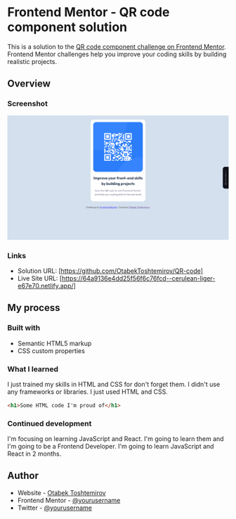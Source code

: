 # Frontend Mentor - QR code component solution

This is a solution to the [QR code component challenge on Frontend Mentor](https://www.frontendmentor.io/challenges/qr-code-component-iux_sIO_H). Frontend Mentor challenges help you improve your coding skills by building realistic projects. 


## Overview

### Screenshot

![](./images/img.png)

### Links

- Solution URL: [https://github.com/OtabekToshtemirov/QR-code]
- Live Site URL: [https://64a9136e4dd25f56f6c76fcd--cerulean-liger-e67e70.netlify.app/]

## My process

### Built with

- Semantic HTML5 markup
- CSS custom properties




### What I learned
 I just trained my skills in HTML and CSS for don't forget them. I didn't use any frameworks or libraries. I just used HTML and CSS.
```html
<h1>Some HTML code I'm proud of</h1>
```


### Continued development

I'm focusing on learning JavaScript and React. I'm going to learn them and I'm going to be a Frontend Developer. I'm going to learn JavaScript and React in 2 months. 


   

## Author

- Website - [Otabek Toshtemirov](https://www.Otabek98.netlify.com)
- Frontend Mentor - [@yourusername](https://www.frontendmentor.io/profile/OtabekToshtemirov)
- Twitter - [@yourusername](https://www.twitter.com/toshtemirovOta)


  

